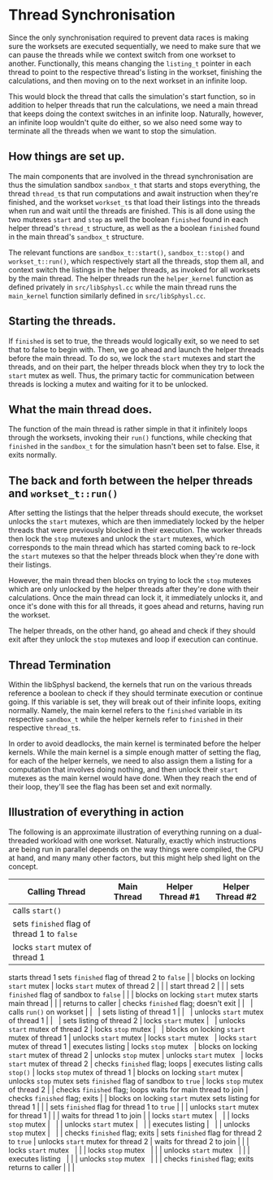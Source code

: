 # Thread Synchronisation

Since the only synchronisation required to prevent data races is making sure the worksets are executed sequentially, we need to make sure that we can pause the threads while we context switch from one workset to another. Functionally, this means changing the `listing_t` pointer in each thread to point to the respective thread's listing in the workset, finishing the calculations, and then moving on to the next workset in an infinite loop.

This would block the thread that calls the simulation's start function, so in addition to helper threads that run the calculations, we need a main thread that keeps doing the context switches in an infinite loop. Naturally, however, an infinite loop wouldn't quite do either, so we also need some way to terminate all the threads when we want to stop the simulation.

## How things are set up.

The main components that are involved in the thread synchronisation are thus the simulation sandbox `sandbox_t` that starts and stops everything, the thread `thread_t`s that run computations and await instruction when they're finished, and the workset `workset_t`s that load their listings into the threads when run and wait until the threads are finished. This is all done using the two mutexes `start` and `stop` as well the boolean `finished` found in each helper thread's `thread_t` structure, as well as the a boolean `finished` found in the main thread's `sandbox_t` structure.

The relevant functions are `sandbox_t::start()`, `sandbox_t::stop()` and `workset_t::run()`, which respectively start all the threads, stop them all, and context switch the listings in the helper threads, as invoked for all worksets by the main thread. The helper threads run the `helper_kernel` function as defined privately in `src/libSphysl.cc` while the main thread runs the `main_kernel` function similarly defined in `src/libSphysl.cc`.

## Starting the threads.

If `finished` is set to true, the threads would logically exit, so we need to set that to false to begin with. Then, we go ahead and launch the helper threads before the main thread. To do so, we lock the `start` mutexes and start the threads, and on their part, the helper threads block when they try to lock the `start` mutex as well. Thus, the primary tactic for communication between threads is locking a mutex and waiting for it to be unlocked.

## What the main thread does.

The function of the main thread is rather simple in that it infinitely loops through the worksets, invoking their `run()` functions, while checking that `finished` in the `sandbox_t` for the simulation hasn't been set to false. Else, it exits normally.

## The back and forth between the helper threads and `workset_t::run()`

After setting the listings that the helper threads should execute, the workset unlocks the `start` mutexes, which are then immediately locked by the helper threads that were previously blocked in their execution. The worker threads then lock the `stop` mutexes and unlock the `start` mutexes, which corresponds to the main thread which has started coming back to re-lock the `start` mutexes so that the helper threads block when they're done with their listings.

However, the main thread then blocks on trying to lock the `stop` mutexes which are only unlocked by the helper threads after they're done with their calculations. Once the main thread can lock it, it immediately unlocks it, and once it's done with this for all threads, it goes ahead and returns, having run the workset.

The helper threads, on the other hand, go ahead and check if they should exit after they unlock the `stop` mutexes and loop if execution can continue.

## Thread Termination

Within the libSphysl backend, the kernels that run on the various threads reference a boolean to check if they should terminate execution or continue going. If this variable is set, they will break out of their infinite loops, exiting normally. Namely, the main kernel refers to the `finished` variable in its respective `sandbox_t` while the helper kernels refer to `finished` in their respective `thread_t`s.

In order to avoid deadlocks, the main kernel is terminated before the helper kernels. While the main kernel is a simple enough matter of setting the flag, for each of the helper kernels, we need to also assign them a listing for a computation that involves doing nothing, and then unlock their `start` mutexes as the main kernel would have done. When they reach the end of their loop, they'll see the flag has been set and exit normally.

## Illustration of everything in action

The following is an approximate illustration of everything running on a dual-threaded workload with one workset. Naturally, exactly which instructions are being run in parallel depends on the way things were compiled, the CPU at hand, and many many other factors, but this might help shed light on the concept.

Calling Thread | Main Thread | Helper Thread #1 | Helper Thread #2
--- | --- | --- | ---
calls `start()` | | |
sets `finished` flag of thread 1 to `false` | | |
locks `start` mutex of thread 1 | | |
starts thread 1
sets `finished` flag of thread 2 to `false` | | blocks on locking `start` mutex |
locks `start` mutex of thread 2 | | |
start thread 2 | | |
sets `finished` flag of sandbox to `false` | | | blocks on locking `start` mutex
starts main thread | | |
returns to caller | checks `finished` flag; doesn't exit | |
&nbsp; | calls `run()` on workset | |
&nbsp; | sets listing of thread 1 | |
&nbsp; | unlocks `start` mutex of thread 1 | |
&nbsp; | sets listing of thread 2 | locks `start` mutex |
&nbsp; | unlocks `start` mutex of thread 2 | locks `stop` mutex |
&nbsp; | blocks on locking `start` mutex of thread 1 | unlocks `start` mutex | locks `start` mutex
&nbsp; | locks `start` mutex of thread 1 | executes listing | locks `stop` mutex
&nbsp; | blocks on locking `start` mutex of thread 2 | unlocks `stop` mutex | unlocks `start` mutex
&nbsp; | locks `start` mutex of thread 2 | checks `finished` flag; loops | executes listing
calls `stop()` | locks `stop` mutex of thread 1 | blocks on locking `start` mutex | unlocks `stop` mutex
sets `finished` flag of sandbox to `true` | locks `stop` mutex of thread 2 | | checks `finished` flag; loops
waits for main thread to join | checks `finished` flag; exits | | blocks on locking `start` mutex
sets listing for thread 1 | | |
sets `finished` flag for thread 1 to `true` | | |
unlocks `start` mutex for thread 1 | | |
waits for thread 1 to join | | locks `start` mutex |
&nbsp; | | locks `stop` mutex |
&nbsp; | | unlocks `start` mutex |
&nbsp; | | executes listing |
&nbsp; | | unlocks `stop` mutex |
&nbsp; | | checks `finished` flag; exits |
sets `finished` flag for thread 2 to `true` |
unlocks `start` mutex for thread 2 |
waits for thread 2 to join | | | locks `start` mutex
&nbsp; | | | locks `stop` mutex
&nbsp; | | | unlocks `start` mutex
&nbsp; | | | executes listing
&nbsp; | | | unlocks `stop` mutex
&nbsp; | | | checks `finished` flag; exits
returns to caller | | |